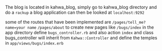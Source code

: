 The blog is located in kahwa_blog, simply go to kahwa_blog directory
and do a `rackup`
a blog application can then be looked at `localhost:9292`

some of the routes that have been implemented are
`/pages/tell_me?name=your name`
`/pages/about`
to create new pages like `/bugs/index` in the app directory define
`bugs_controller.rb` and also action `index` and class bugs_controller
will inherit from `Kahwa::Controller` and define the temples in `app/views/bugs/index.erb`
